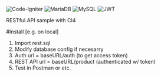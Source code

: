 ![Code-Igniter](https://img.shields.io/badge/CodeIgniter-%23EF4223.svg?style=for-the-badge&logo=codeIgniter&logoColor=white) ![MariaDB](https://img.shields.io/badge/MariaDB-003545?style=for-the-badge&logo=mariadb&logoColor=white) ![MySQL](https://img.shields.io/badge/mysql-%2300f.svg?style=for-the-badge&logo=mysql&logoColor=white) ![JWT](https://img.shields.io/badge/JWT-black?style=for-the-badge&logo=JSON%20web%20tokens)


RESTful API sample with CI4

#Install [e.g. on local]

1. Import rest.sql
2. Modify database config if necesarry
3. Auth url = baseURL/auth (to get access token)
4. REST API url = baseURL/product (authenticated w/ token)
5. Test in Postman or etc.